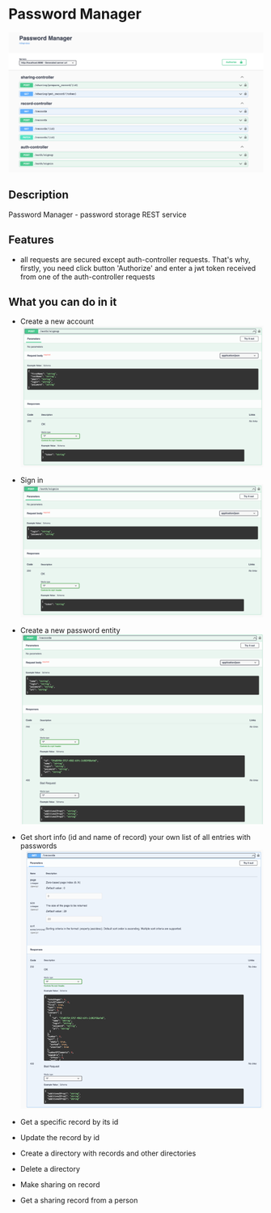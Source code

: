 # Password Manager

![img.png](img.png)

## Description
Password Manager - password storage REST service

## Features
- all requests are secured except auth-controller requests. That's why, firstly, you need click button 'Authorize' and enter a jwt token received from one of the auth-controller requests

## What you can do in it
+ Create a new account
  ![img_1.png](img_1.png)
+ Sign in
  ![img_2.png](img_2.png)
+ Create a new password entity
  ![img_3.png](img_3.png)
+ Get short info (id and name of record) your own list of all entries with passwords
  ![img_4.png](img_4.png)
+ Get a specific record by its id

+ Update the record by id
+ Create a directory with records and other directories
+ Delete a directory
+ Make sharing on record
+ Get a sharing record from a person
